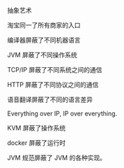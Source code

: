 抽象艺术



淘宝同一了所有商家的入口

编译器屏蔽了不同机器语言

JVM 屏蔽了不同操作系统

TCP/IP 屏蔽了不同系统之间的通信

HTTP 屏蔽了不同协议之间的通信

语音翻译屏蔽了不同的语言差异

Everything over IP, IP over everything.

KVM 屏蔽了操作系统

docker 屏蔽了运行时

JVM 规范屏蔽了 JVM 的各种实现。